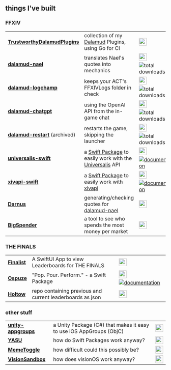 ## things I've built

### FFXIV
<table>
    <tbody>
        <tr>
            <td><strong><a href="https://github.com/Eisenhuth/TrustworthyDalamudPlugins/">TrustworthyDalamudPlugins</a></strong></td>
            <td>collection of my <a href="https://github.com/goatcorp/Dalamud">Dalamud</a> Plugins, using Go for CI</td>
            <td><img src="https://languages.abranhe.com/languages/go.png" alt="go" width="24" height="24"></td>
        </tr>
        <tr>
            <td><strong><a href="https://github.com/Eisenhuth/dalamud-nael/">dalamud-nael</a></strong></td>
            <td>translates Nael's quotes into mechanics</td>
            <td><img src="https://languages.abranhe.com/languages/csharp.png" alt="csharp" width="24" height="24">&emsp;<img src="https://img.shields.io/github/downloads/Eisenhuth/dalamud-nael/total" alt="total downloads"></td>
        </tr>
        <tr>
            <td><strong><a href="https://github.com/Eisenhuth/dalamud-logchamp/">dalamud-logchamp</a></strong></td>
            <td>keeps your ACT's FFXIVLogs folder in check</td>
            <td><img src="https://languages.abranhe.com/languages/csharp.png" alt="csharp" width="24" height="24">&emsp;<img src="https://img.shields.io/github/downloads/Eisenhuth/dalamud-logchamp/total" alt="total downloads"></td>
        </tr>
        <tr>
            <td><strong><a href="https://github.com/Eisenhuth/dalamud-chatgpt/">dalamud-chatgpt</a></strong></td>
            <td>using the OpenAI API from the in-game chat</td>
            <td><img src="https://languages.abranhe.com/languages/csharp.png" alt="csharp" width="24" height="24">&emsp;<img src="https://img.shields.io/github/downloads/Eisenhuth/dalamud-chatgpt/total" alt="total downloads"></td>
        </tr>
        <tr>
            <td><strong><a href="https://github.com/Eisenhuth/dalamud-restart/">dalamud-restart</a></strong> (archived)</td>
            <td>restarts the game, skipping the launcher</td>
            <td><img src="https://languages.abranhe.com/languages/csharp.png" alt="csharp" width="24" height="24">&emsp;<img src="https://img.shields.io/github/downloads/Eisenhuth/dalamud-restart/total" alt="total downloads"></td>
        </tr>
        <tr>
            <td><strong><a href="https://github.com/Eisenhuth/universalis-swift/">universalis-swift</a></strong></td>
            <td>a <a href="https://swiftpackageindex.com/Eisenhuth/universalis-swift">Swift Package</a> to easily work with the <a href="https://universalis.app/">Universalis</a> API</td>
            <td><img src="https://languages.abranhe.com/languages/swift.png" alt="swift" width="24" height="24">&emsp;<a href="https://swiftpackageindex.com/eisenhuth/universalis-swift/master/documentation/universalis_swift/universalisclient"><img src="https://img.shields.io/badge/DocC-docs-orange" alt="documentation"></a></td>
        </tr>
        <tr>
            <td><strong><a href="https://github.com/Eisenhuth/xivapi-swift/">xivapi-swift</a></strong></td>
            <td>a <a href="https://swiftpackageindex.com/Eisenhuth/xivapi-swift">Swift Package</a> to easily work with <a href="https://xivapi.com/">xivapi</a></td>
            <td><img src="https://languages.abranhe.com/languages/swift.png" alt="swift" width="24" height="24">&emsp;<a href="https://swiftpackageindex.com/eisenhuth/xivapi-swift/v0.1.0/documentation/xivapi_swift/xivapiclient"><img src="https://img.shields.io/badge/DocC-docs-orange" alt="documentation"></a></td>
        </tr>
        <tr>
            <td><strong><a href="https://github.com/Eisenhuth/Darnus/">Darnus</a></strong></td>
            <td>generating/checking quotes for <a href="https://github.com/Eisenhuth/dalamud-nael/">dalamud-nael</a></td>
            <td><img src="https://languages.abranhe.com/languages/swift.png" alt="swift" width="24" height="24"></td>
        </tr>
        <tr>
            <td><strong><a href="https://github.com/Eisenhuth/BigSpender/">BigSpender</a></strong></td>
            <td>a tool to see who spends the most money per market</td>
            <td><img src="https://languages.abranhe.com/languages/swift.png" alt="swift" width="24" height="24"></td>
        </tr>
    </tbody>
</table>

### THE FINALS
<table>
    <tbody>
         <tr>
            <td><strong><a href="https://github.com/Eisenhuth/Finalist/">Finalist</a></strong></td>
            <td>A SwiftUI App to view Leaderboards for THE FINALS</td>
            <td><img src="https://languages.abranhe.com/languages/swift.png" alt="swift" width="24" height="24"></td>
        </tr>
         <tr>
            <td><strong><a href="https://github.com/Eisenhuth/Ospuze/">Ospuze</a></strong></td>
            <td>"Pop. Pour. Perform." - a Swift Package</td>
            <td><img src="https://languages.abranhe.com/languages/swift.png" alt="swift" width="24" height="24">&emsp;<a href="https://swiftpackageindex.com/Eisenhuth/Ospuze/master/documentation/ospuze"><img src="https://img.shields.io/badge/DocC-docs-orange" alt="documentation"></a></td>
        </tr>
        <tr>
            <td><strong><a href="https://github.com/Eisenhuth/Holtow/">Holtow</a></strong></td>
            <td>repo containing previous and current leaderboards as json</td>
            <td><img src="https://github.githubassets.com/assets/GitHub-Mark-ea2971cee799.png" alt="swift" width="24" height="24"></td>
        </tr>
    </tbody>
</table>

### other stuff

<table>
    <tbody>
        <tr>
            <td><strong><a href="https://github.com/Eisenhuth/unity-appgroups/">unity-appgroups</a></strong></td>
            <td>a Unity Package (C#) that makes it easy to use iOS AppGroups (ObjC)</td>
            <td><img src="https://languages.abranhe.com/languages/csharp.png" alt="csharp" width="24" height="24"></td>
        </tr>
        <tr>
            <td><strong><a href="https://github.com/Eisenhuth/YASU/">YASU</a></strong></td>
            <td>how do Swift Packages work anyway?</td>
            <td><img src="https://languages.abranhe.com/languages/swift.png" alt="swift" width="24" height="24"></td>
        </tr>
        <tr>
            <td><strong><a href="https://github.com/Eisenhuth/MemeToggle/">MemeToggle</a></strong></td>
            <td>how difficult could this possibly be?</td>
            <td><img src="https://languages.abranhe.com/languages/swift.png" alt="swift" width="24" height="24"></td>
        </tr>
        <tr>
            <td><strong><a href="https://github.com/Eisenhuth/VisionSandbox/">VisionSandbox</a></strong></td>
            <td>how does visionOS work anyway?</td>
            <td><img src="https://languages.abranhe.com/languages/swift.png" alt="swift" width="24" height="24"></td>
        </tr>
    </tbody>
</table>
